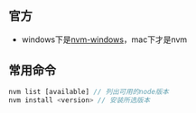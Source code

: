 <!--
 * @Author: leo
 * @Description: your description
 * @Date: 2020-07-07 22:29:16
--> 
## 官方
- windows下是[nvm-windows](https://github.com/coreybutler/nvm-windows)，mac下才是nvm

## 常用命令
```js
nvm list [available] // 列出可用的node版本
nvm install <version> // 安装所选版本
```

